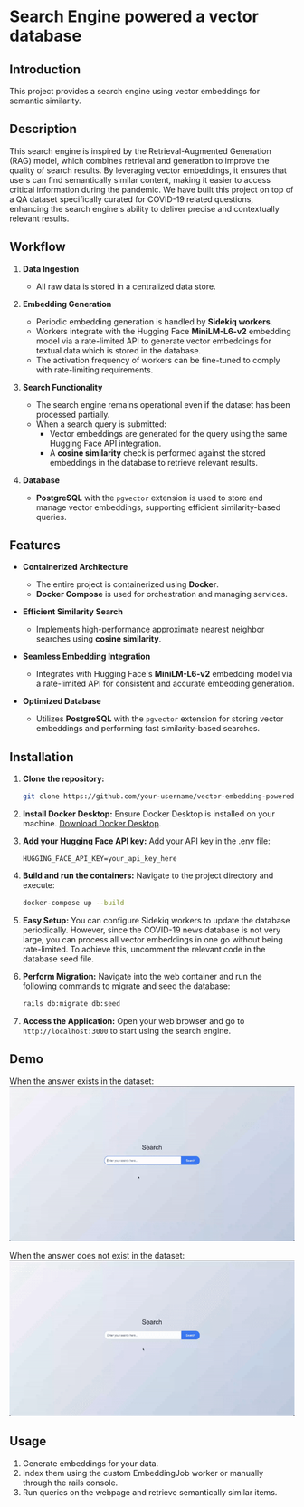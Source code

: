 # Search Engine powered a vector database

## Introduction
This project provides a search engine using vector embeddings for semantic similarity.

## Description
This search engine is inspired by the Retrieval-Augmented Generation (RAG) model, which combines retrieval and generation to improve the quality of search results. By leveraging vector embeddings, it ensures that users can find semantically similar content, making it easier to access critical information during the pandemic. We have built this project on top of a QA dataset specifically curated for COVID-19 related questions, enhancing the search engine's ability to deliver precise and contextually relevant results.

## Workflow  

1. **Data Ingestion**  
   - All raw data is stored in a centralized data store.

2. **Embedding Generation**  
   - Periodic embedding generation is handled by **Sidekiq workers**.
   - Workers integrate with the Hugging Face **MiniLM-L6-v2** embedding model via a rate-limited API to generate vector embeddings for textual data which is stored in the database.
   - The activation frequency of workers can be fine-tuned to comply with rate-limiting requirements.

3. **Search Functionality**  
   - The search engine remains operational even if the dataset has been processed partially.
   - When a search query is submitted:
     - Vector embeddings are generated for the query using the same Hugging Face API integration.
     - A **cosine similarity** check is performed against the stored embeddings in the database to retrieve relevant results.

4. **Database**  
   - **PostgreSQL** with the `pgvector` extension is used to store and manage vector embeddings, supporting efficient similarity-based queries.


## Features  

- **Containerized Architecture**  
  - The entire project is containerized using **Docker**.  
  - **Docker Compose** is used for orchestration and managing services.

- **Efficient Similarity Search**  
  - Implements high-performance approximate nearest neighbor searches using **cosine similarity**.

- **Seamless Embedding Integration**  
  - Integrates with Hugging Face's **MiniLM-L6-v2** embedding model via a rate-limited API for consistent and accurate embedding generation.

- **Optimized Database**  
  - Utilizes **PostgreSQL** with the `pgvector` extension for storing vector embeddings and performing fast similarity-based searches.


## Installation

1. **Clone the repository:**
    ```bash
    git clone https://github.com/your-username/vector-embedding-powered-search.git
    ```
2. **Install Docker Desktop:**
    Ensure Docker Desktop is installed on your machine. [Download Docker Desktop](https://www.docker.com/products/docker-desktop).

3. **Add your Hugging Face API key:**
    Add your API key in the .env file:
    ```plaintext
    HUGGING_FACE_API_KEY=your_api_key_here
    ```

4. **Build and run the containers:**
    Navigate to the project directory and execute:
    ```bash
    docker-compose up --build
    ```

5. **Easy Setup:**
    You can configure Sidekiq workers to update the database periodically. However, since the COVID-19 news database is not very large, you can process all vector embeddings in one go without being rate-limited. To achieve this, uncomment the relevant code in the database seed file.

6. **Perform Migration:**
    Navigate into the web container and run the following commands to migrate and seed the database:
    ```bash
    rails db:migrate db:seed
    ```

7. **Access the Application:**
    Open your web browser and go to `http://localhost:3000` to start using the search engine.

## Demo
When the answer exists in the dataset:  
![Demo Video](./demo/successful_query.gif)

When the answer does not exist in the dataset:  
![Demo Video](./demo/empty_query.gif)

## Usage
1. Generate embeddings for your data.
2. Index them using the custom EmbeddingJob worker or manually through the rails console.
3. Run queries on the webpage and retrieve semantically similar items.
